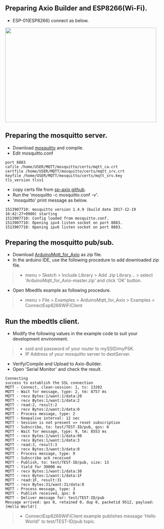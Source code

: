 ## Preparing Axio Builder and ESP8266(Wi-Fi).
* ESP-01(ESP8266) connect as below.

<img src="https://cloud.githubusercontent.com/assets/24871079/25421283/0bcb21f8-2a97-11e7-9a80-09a5e0b249ec.png" width="480" height="300" />

## Preparing the mosquitto server.
* Download [mosquitto](https://github.com/eclipse/mosquitto.git) and compile.
* Edit mosquitto.conf
```
port 8883
cafile /home/USER/MQTT/mosquitto/certs/mqtt_ca.crt
certfile /home/USER/MQTT/mosquitto/certs/mqtt_srv.crt
keyfile /home/USER/MQTT/mosquitto/certs/mqtt_srv.key
tls_version tlsv1
```
* copy certs file from [sp-axio github](https://github.com/sp-axio/ArduinoMqtt_for_Axio/tree/master/test_certs).
* Run the 'mosquitto -c mosquitto.conf -v'.
* 'mosquitto' print message as below.
```
1513907710: mosquitto version 1.4.9 (build date 2017-12-19 16:42:27+0900) starting
1513907710: Config loaded from mosquitto.conf.
1513907710: Opening ipv4 listen socket on port 8883.
1513907710: Opening ipv6 listen socket on port 8883.
```

## Preparing the mosquitto pub/sub.
* Download [ArduinoMqtt_for_Axio](https://github.com/sp-axio/ArduinoMqtt_for_Axio) as zip file.
* In the arduino IDE, use the following procedure to add downloaded zip file.
> * menu > Sketch > Include Library > Add .zip Library... > select 'ArduinoMqtt_for_Axio-master.zip' and click 'OK' button.
* Open Mbedtls example as following procedure.
> * menu > File > Examples > ArduinoMqtt_for_Axio > Examples > ConnectEsp8266WiFiClient

## Run the mbedtls client.
* Modify the following values in the example code to suit your development environment.
> * ssid and password of your router to mySSID/myPSK.
> * IP Address of your mosquitto server to destServer.
* Verify/Compile and Upload to Axio-Builder.
* Open 'Serial Monitor' and check the result.
```
Connecting
success to establish the SSL connection
MQTT - Connect, clean-session: 1, ts: 13202
MQTT - Wait for message, type: 2, tm: 8757 ms
MQTT - recv Bytes:1/want:1/data:20
MQTT - recv Bytes:1/want:1/data:2
MQTT - read:2, result:2
MQTT - recv Bytes:2/want:2/data:0
MQTT - Process message, type: 2
MQTT - Keepalive interval: 12 sec
MQTT - Session is not present => reset subscription
MQTT - Subscribe, to: test/TEST-ID/pub, qos: 0
MQTT - Wait for message, type: 9, tm: 8553 ms
MQTT - recv Bytes:1/want:1/data:90
MQTT - recv Bytes:1/want:1/data:3
MQTT - read:3, result:3
MQTT - recv Bytes:3/want:3/data:0
MQTT - Process message, type: 9
MQTT - Subscribe ack received
MQTT - Publish, to: test/TEST-ID/pub, size: 13
MQTT - Yield for 30000 ms
MQTT - recv Bytes:1/want:1/data:30
MQTT - recv Bytes:1/want:1/data:1F
MQTT - read:1F, result:31
MQTT - recv Bytes:31/want:31/data:0
MQTT - Process message, type: 3
MQTT - Publish received, qos: 0
MQTT - Deliver message for: test/TEST-ID/pub
Message arrived: qos 0, retained 0, dup 0, packetid 9512, payload:[Hello World!]
```
> * ConnectEsp8266WiFiClient example publishes message 'Hello World!' to test/TEST-ID/pub topic.
